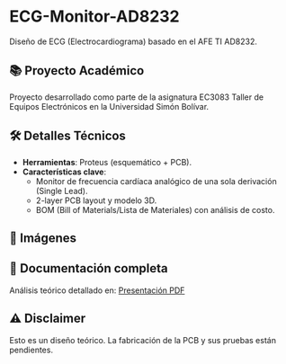 # ECG-Monitor-AD8232
Diseño de ECG (Electrocardiograma) basado en el AFE TI AD8232.

## 📚 Proyecto Académico
Proyecto desarrollado como parte de la asignatura EC3083 Taller de Equipos Electrónicos en la Universidad Simón Bolívar.

## 🛠️ Detalles Técnicos
- **Herramientas**: Proteus (esquemático + PCB).
- **Características clave**:
    - Monitor de frecuencia cardíaca analógico de una sola derivación (Single Lead).
    - 2-layer PCB layout y modelo 3D.
    - BOM (Bill of Materials/Lista de Materiales) con análisis de costo.

## 📸 Imágenes

## 📂 Documentación completa
Análisis teórico detallado en:
[Presentación PDF](/Documentos/Presentacion_ECG_Monitor_AFE_AD8232.pdf)

## ⚠️ Disclaimer
Esto es un diseño teórico. La fabricación de la PCB y sus pruebas están pendientes. 